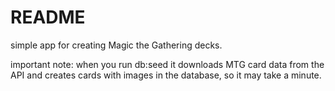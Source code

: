 # README

simple app for creating Magic the Gathering decks.

important note: when you run db:seed it downloads MTG card data from the API and creates cards with images in the database, so it may take a minute.
